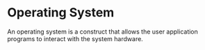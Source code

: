 # Operating System

<div>An operating system is a construct that allows the user application programs to interact with the system hardware.</div>
